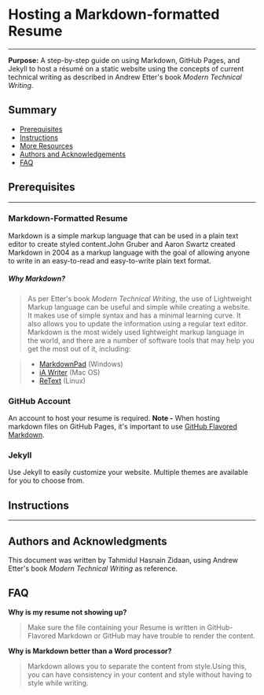 # Hosting a Markdown-formatted Resume
---
**Purpose:** A step-by-step guide on using Markdown, GitHub Pages, and Jekyll to host a résumé on a static website using the concepts of current technical writing as described in Andrew Etter's book *Modern Technical Writing*.

## Summary
- [Prerequisites](#prerequisites)
- [Instructions](#instructions)
- [More Resources](#more-resources)
- [Authors and Acknowledgements](#authors-and-acknowledgments)
- [FAQ](#faq)


## Prerequisites
---

### Markdown-Formatted Resume
Markdown is a simple markup language that can be used in a plain text editor to create styled content.John Gruber and Aaron Swartz created Markdown in 2004 as a markup language with the goal of allowing anyone to write in an easy-to-read and easy-to-write plain text format. 

##### Why Markdown? 
>As per Etter's book *Modern Technical Writing*, the use of Lightweight Markup language can be useful and simple while creating a website.
It makes use of simple syntax and has a minimal learning curve.
It also allows you to update the information using a regular text editor.
Markdown is the most widely used lightweight markup language in the world, and there are a number of software tools that may help you get the most out of it, including: 

>* [MarkdownPad](http://markdownpad.com/) (Windows)
>* [iA Writer](https://ia.net/writer) (Mac OS)
>* [ReText](https://codepre.com/how-to-install-retext-restructuredtext-editor-in-ubuntu-a-markdown-editor-for-linux.html) (Linux)  



### GitHub Account
An account to host your resume is required.
**Note -** When hosting markdown files on GitHub Pages, it's important to use [GitHub Flavored Markdown](https://guides.github.com/features/mastering-markdown/).  

### Jekyll
Use Jekyll to easily customize your website. Multiple themes are available for you to choose from.


## Instructions
---



## Authors and Acknowledgments
This document was written by Tahmidul Hasnain Zidaan, using Andrew Etter's book *Modern Technical Writing* as reference.

## FAQ

**Why is my resume not showing up?**  
> Make sure the file containing your Resume is written in GitHub-Flavored Markdown or GitHub may have trouble to render the content.

**Why is Markdown better than a Word processor?**
> Markdown allows you to separate the content from style.Using this, you can have consistency in your content and style without having to style while writing.  